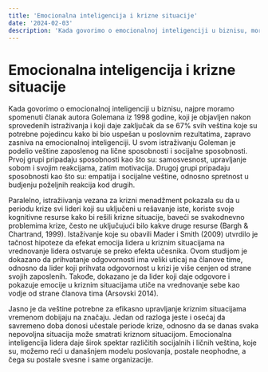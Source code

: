 ```yaml
---
title: 'Emocionalna inteligencija i krizne situacije'
date: '2024-02-03'
description: 'Kada govorimo o emocionalnoj inteligenciji u biznisu, moramo spomenuti članak autora Golemana iz 1998 godine, koji je objavljen nakon sprovedenih istraživanja i koji daje zaključak da se 67% ...  '
---
```


# Emocionalna inteligencija i krizne situacije

Kada govorimo o emocionalnoj inteligenciji u biznisu, najpre moramo spomenuti članak autora Golemana iz 1998 godine, koji je objavljen nakon sprovedenih istraživanja i koji daje zaključak da se 67% svih veština koje su potrebne pojedincu kako bi bio uspešan u poslovnim rezultatima, zapravo zasniva na emocionalnoj inteligenciji. U svom istraživanju Goleman je podelio veštine zaposlenog na lične sposobnosti i socijalne sposobnosti. Prvoj grupi pripadaju sposobnosti kao što su: samosvesnost, upravljanje sobom i svojim reakcijama, zatim motivacija. Drugoj grupi pripadaju sposobnosti kao što su: empatija i socijalne veštine, odnosno spretnost u budjenju poželjnih reakcija kod drugih.

Paralelno, istražiivanja vezana za krizni menadžment pokazala su da u periodu krize svi lideri koji su uključeni u rešavanje iste, koriste svoje kognitivne resurse kako bi rešili krizne situacije, baveći se svakodnevno problemima krize, često ne uključujući bilo kakve druge resurse (Bargh & Chartrand, 1999). Istaživanje koje su obavili Mader i Smith (2009) utvrdilo je tačnost hipoteze da efekat emocija lidera u kriznim situacijama na vrednovanje lidera ostvaruje se preko efekta učesnika. Ovom studijom je dokazano da prihvatanje odgovornosti ima veliki uticaj na članove time, odnosno da lider koji prihvata odgovornost u krizi je više cenjen od strane svojih zaposlenih. Takođe, dokazano je da lider koji daje odgovore i pokazuje emocije u kriznim situacijama utiče na vrednovanje sebe kao vodje od strane članova tima (Arsovski 2014).

Jasno je da veštine potrebne za efikasno upravljanje kriznim situacijama vremenom dobijaju na značaju. Jedan od razloga jeste i osećaj da savremeno doba donosi učestale periode krize, odnosno da se danas svaka nepovoljna situacija može smatrati kriznom situacijom. Emocionalna inteligencija lidera daje širok spektar različitih socijalnih i ličnih veština, koje su, možemo reći u današnjem modelu poslovanja, postale neophodne, a čega su postale svesne i same organizacije.
